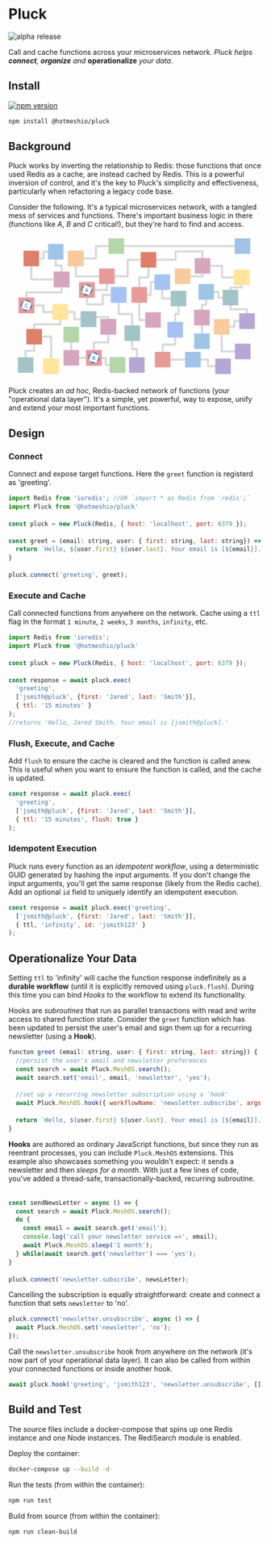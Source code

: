 # Pluck
![alpha release](https://img.shields.io/badge/release-alpha-yellow)

Call and cache functions across your microservices network. *Pluck helps **connect**, **organize** and* **operationalize** *your data*. 

## Install
[![npm version](https://badge.fury.io/js/%40hotmeshio%2Fpluck.svg)](https://badge.fury.io/js/%40hotmeshio%2Fpluck)

```sh
npm install @hotmeshio/pluck
```

## Background
Pluck works by inverting the relationship to Redis: those functions that once used Redis as a cache, are instead cached by Redis. This is a powerful inversion of control, and it's the key to Pluck's simplicity and effectiveness, particularly when refactoring a legacy code base.

Consider the following. It's a typical microservices network, with a tangled mess of services and functions. There's important business logic in there (functions like *A*, *B* and *C* critical!), but they're hard to find and access.

<img src="https://raw.githubusercontent.com/hotmeshio/pluck-typescript/main/img/operational_data_layer.gif?token=GHSAT0AAAAAACAKHHFDYIXHFGYQJ5JWBTBCZN5MMZA" alt="Current State of the microservices network with functions" style="max-width:100%;width:600px;">

Pluck creates an *ad hoc*, Redis-backed network of functions (your "operational data layer"). It's a simple, yet powerful, way to expose, unify and extend your most important functions.

## Design
### Connect
Connect and expose target functions. Here the `greet` function is registerd as 'greeting'.

```javascript
import Redis from 'ioredis'; //OR `import * as Redis from 'redis';`
import Pluck from '@hotmeshio/pluck'

const pluck = new Pluck(Redis, { host: 'localhost', port: 6379 });

const greet = (email: string, user: { first: string, last: string}) => {
  return `Hello, ${user.first} ${user.last}. Your email is [${email}].`;
}

pluck.connect('greeting', greet);
```

### Execute and Cache
Call connected functions from anywhere on the network. Cache using a `ttl` flag in the format `1 minute`, `2 weeks`, `3 months`, `infinity`, etc.

```javascript
import Redis from 'ioredis';
import Pluck from '@hotmeshio/pluck'

const pluck = new Pluck(Redis, { host: 'localhost', port: 6379 });

const response = await pluck.exec(
  'greeting', 
  ['jsmith@pluck', {first: 'Jared', last: 'Smith'}],
  { ttl: '15 minutes' }
);
//returns 'Hello, Jared Smith. Your email is [jsmith@pluck].'
```

### Flush, Execute, and Cache
Add `flush` to ensure the cache is cleared and the function is called anew. This is useful when you want to ensure the function is called, and the cache is updated.

```javascript
const response = await pluck.exec(
  'greeting', 
  ['jsmith@pluck', {first: 'Jared', last: 'Smith'}],
  { ttl: '15 minutes', flush: true }
);
```

### Idempotent Execution
Pluck runs every function as an *idempotent workflow*, using a deterministic GUID generated by hashing the input arguments. If you don't change the input arguments, you'll get the same response (likely from the Redis cache). Add an optional `id` field to uniquely identify an idempotent execution.

```javascript
const response = await pluck.exec('greeting', 
  ['jsmith@pluck', {first: 'Jared', last: 'Smith'}],
  { ttl, 'infinity', id: 'jsmith123' }
);
```

## Operationalize Your Data
Setting `ttl` to 'infinity' will cache the function response indefinitely as a **durable workflow** (until it is explicitly removed using `pluck.flush`). During this time you can bind *Hooks* to the workflow to extend its functionality.

Hooks are *subroutines* that run as parallel transactions with read and write access to shared function state. Consider the `greet` function which has been updated to persist the user's email and sign them up for a recurring newsletter (using a **Hook**).

```javascript
functon greet (email: string, user: { first: string, last: string}) {
  //persist the user's email and newsletter preferences
  const search = await Pluck.MeshOS.search();
  await search.set('email', email, 'newsletter', 'yes');

  //set up a recurring newsletter subscription using a 'hook'
  await Pluck.MeshOS.hook({ workflowName: 'newsletter.subscribe', args: []});

  return `Hello, ${user.first} ${user.last}. Your email is [${email}].`;
}
```

**Hooks** are authored as ordinary JavaScript functions, but since they run as reentrant processes, you can include `Pluck.MeshOS` extensions. This example also showcases something you wouldn't expect: it sends a newsletter and then *sleeps for a month*. With just a few lines of code, you've added a thread-safe, transactionally-backed, recurring subroutine.

```javascript

const sendNewsLetter = async () => {
  const search = await Pluck.MeshOS.search();
  do {
    const email = await search.get('email');
    console.log('call your newsletter service =>', email);
    await Pluck.MeshOS.sleep('1 month');
  } while(await search.get('newsletter') === 'yes');
}

pluck.connect('newsletter.subscribe', newsLetter);
```

Cancelling the subscription is equally straightforward: create and connect a function that sets `newsletter` to 'no'.

```javascript
pluck.connect('newsletter.unsubscribe', async () => {
  await Pluck.MeshOS.set('newsletter', 'no');
});
```

Call the `newsletter.unsubscribe` hook from anywhere on the network (it's now part of your operational data layer). It can also be called from within your connected functions or inside another hook.


```javascript
await pluck.hook('greeting', 'jsmith123', 'newsletter.unsubscribe', []);
```

## Build and Test
The source files include a docker-compose that spins up one Redis instance and one Node instances. The RediSearch module is enabled.

Deploy the container:

```bash
docker-compose up --build -d
```

Run the tests (from within the container):

```bash
npm run test
```

Build from source (from within the container):

```bash
npm run clean-build
```
